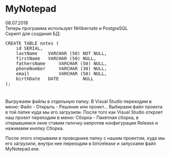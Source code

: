 # MyNotepad

08.07.2018 <br>
Теперь программа использует NHibernate и PostgreSQL<br>
Скрипт для создания БД:
<pre>
CREATE TABLE notes (
	id SERIAL,
	lastName  	VARCHAR (50) NOT NULL,
	firstName  	VARCHAR (50) NULL,
	fathersName 	VARCHAR (50) NULL,
	phoneNumber 	VARCHAR (30) NULL,
	email       	VARCHAR (50) NULL,
	birthDate  	DATE         NULL
);
</pre>	
#
Выгружаем файлы в отдельную папку. В Visual Studio переходим в меню: Файл - Открыть - Решение или проект... Выбираем файл проекта в той папке куда мы его загрузили. После того как Visual Studio откроет наш проект переходим в меню: Сборка - Пакетная сборка, в открывшемся окне ставим галочку напротив конфигурации Release и нажимаем кнопку Сборка.

После этого открываем в проводнике папку с нашим проектом, куда мы его загрузили, внутри нее переходим в bin\release и запускаем файл MyNotepad.exe.
